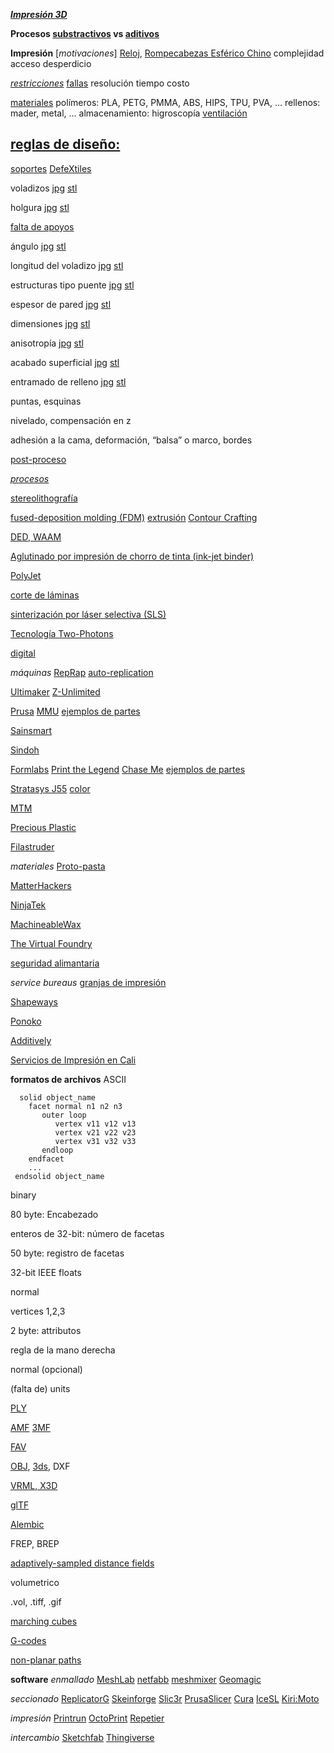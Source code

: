 ***[Impresión 3D](https://www.fablabcali.org/tecnologias-fablab/)***

**Procesos [substractivos](https://medium.com/cnc-life/history-of-cnc-machining-part-1-2a4b290d994d) vs [aditivos](http://www.cnn.com/2014/02/13/tech/innovation/the-night-i-invented-3d-printing-chuck-hall/)**

**Impresión**
[*motivaciones*] [Reloj](http://www.laimer.ch), [Rompecabezas Esférico Chino](https://fab.cba.mit.edu/classes/863.21/CBA/people/lingdong/site/06-3d-print.html)
complejidad
acceso
desperdicio

[*restricciones*](http://www.3dbenchy.com)
[fallas](http://academy.cba.mit.edu/classes/scanning_printing/fail.jpg)
resolución
tiempo
costo

[materiales](https://help.prusa3d.com/en/materials)
polímeros: PLA, PETG, PMMA, ABS, HIPS, TPU, PVA, …
rellenos: mader, metal, …
almacenamiento: higroscopía
[ventilación](http://academy.cba.mit.edu/classes/scanning_printing/emissions.pdf)

## [reglas de diseño:](http://academy.cba.mit.edu/classes/scanning_printing/designrules.jpg)

[soportes](https://n-e-r-v-o-u-s.com/projects/albums/kinematics-link/) [DefeXtiles](https://www.youtube.com/watch?v=gZ_p9o28m5I)

voladizos [jpg](http://academy.cba.mit.edu/classes/scanning_printing/Prusa/overhang.jpg) [stl](http.://academy.cba.mit.edu/classes/scanning_printing/overhang.stl)

holgura [jpg](http://academy.cba.mit.edu/classes/scanning_printing/Prusa/clearance.jpg) [stl](http://academy.cba.mit.edu/classes/scanning_printing/clearance.stl)

[falta de apoyos](https://news.mit.edu/2020/defextiles-leveraging-3d-printer-defect-to-create-quasi-textiles-1020)

ángulo [jpg](http://academy.cba.mit.edu/classes/scanning_printing/Prusa/angle.jpg) [stl](http://academy.cba.mit.edu/classes/scanning_printing/angle.stl)

longitud del voladizo [jpg](http://academy.cba.mit.edu/classes/scanning_printing/Prusa/free.jpg) [stl](http://academy.cba.mit.edu/classes/scanning_printing/free.stl)

estructuras tipo puente [jpg](http://academy.cba.mit.edu/classes/scanning_printing/Prusa/bridging.jpg) [stl](http://academy.cba.mit.edu/classes/scanning_printing/bridging.stl)

espesor de pared [jpg](http://academy.cba.mit.edu/classes/scanning_printing/Form3/thickness.jpg) [stl](http://academy.cba.mit.edu/classes/scanning_printing/thickness.stl)

dimensiones [jpg](http://academy.cba.mit.edu/classes/scanning_printing/Prusa/dimension.jpg) [stl](http://academy.cba.mit.edu/classes/scanning_printing/dimension.stl)

anisotropía [jpg](http://academy.cba.mit.edu/classes/scanning_printing/Prusa/anisotropy.jpg) [stl](http://academy.cba.mit.edu/classes/scanning_printing/anisotropy.stl)

acabado superficial [jpg](http://academy.cba.mit.edu/classes/scanning_printing/Prusa/finish.jpg) [stl](http://academy.cba.mit.edu/classes/scanning_printing/finish.stl)

entramado de relleno [jpg](http://academy.cba.mit.edu/classes/scanning_printing/Prusa/infill.jpg) [stl](http://academy.cba.mit.edu/classes/scanning_printing/infill.stl)

puntas, esquinas

nivelado, compensación en z

adhesión a la cama, deformación, “balsa” o marco, bordes

[post-proceso](http://www.smooth-on.com/Epoxy-Coatings-XTC/c1397_1429/index.html)

[*procesos*](http://www.shapeways.com/materials)

[stereolithografía](http://www.3dsystems.com/3d-printers)

[fused-deposition molding (FDM)](http://www.stratasys.com/3d-printers) [extrusión](http://www.emergingobjects.com/) [Contour Crafting](https://www.contourcrafting.com/)

[DED, WAAM](https://www.google.com/search?q=wire+additive)

[Aglutinado por impresión de chorro de tinta (ink-jet binder)](http://www.3dsystems.com/3d-printers/personal/overview)

[PolyJet](http://www.stratasys.com/polyjet-technology)

[corte de láminas](http://www.mcortechnologies.com/)

[sinterización por láser selectiva (SLS)](https://www.eos.info/systems_solutions/metal/systems_equipment)

[Tecnología Two-Photons](https://www.nanoscribe.com/en/)

[digital](http://cba.mit.edu/events/13.03.scifab/index.html)

*máquinas*
[RepRap](http://reprap.org/) [auto-replication](http://fab.cba.mit.edu/classes/865.18/replication/Jones.pdf)

[Ultimaker](https://ultimaker.com) [Z-Unlimited](http://www.rooiejoris.nl/3d-elephant-petition)

[Prusa](https://www.prusa3d.com) [MMU](https://shop.prusa3d.com/en/upgrades/183-original-prusa-i3-mk25smk3s-multi-material-2s-upgrade-kit-mmu2s.html) [ejemplos de partes](http://academy.cba.mit.edu/classes/scanning_printing/designrules.jpg)

[Sainsmart](https://www.sainsmart.com/collections/3d-printers)

[Sindoh](http://3dprinter.sindoh.com/)

[Formlabs](http://formlabs.com/) [Print the Legend](https://www.netflix.com/title/80005444) [Chase Me](https://formlabs.com/blog/chase-me-3d-printed-film) [ejemplos de partes](http://academy.cba.mit.edu/classes/scanning_printing/Form3/index.html)

[Stratasys J55](https://www.stratasys.com/3d-printers/j55) [color](http://academy.cba.mit.edu/classes/scanning_printing/J55/color.jpg)

[MTM](http://mtm.cba.mit.edu/)

[Precious Plastic](https://preciousplastic.com)

[Filastruder](https://www.filastruder.com)

*materiales*
[Proto-pasta](https://www.proto-pasta.com)

[MatterHackers](https://www.matterhackers.com)

[NinjaTek](https://ninjatek.com)

[MachineableWax](https://machinablewax.com/wax-filament/)

[The Virtual Foundry](https://www.thevirtualfoundry.com/)

[seguridad alimantaria](https://formlabs.com/blog/guide-to-food-safe-3d-printing)

*service bureaus*
[granjas de impresión](https://blog.prusaprinters.org/a-quick-look-to-our-printing-farm/)

[Shapeways](http://www.shapeways.com/)

[Ponoko](https://www.ponoko.com/)

[Additively](https://www.additively.com/en/)

[Servicios de Impresión en Cali](https://www.google.com/search?client=firefox-b-d&q=impresi%C3%B3n+3d+cali)

**formatos de archivos**
ASCII
```
  solid object_name
    facet normal n1 n2 n3
       outer loop
          vertex v11 v12 v13
          vertex v21 v22 v23
          vertex v31 v32 v33
       endloop
    endfacet
    ...
 endsolid object_name
```
binary

80 byte: Encabezado

enteros de 32-bit: número de facetas

50 byte: registro de facetas

32-bit IEEE floats

normal

vertices 1,2,3

2 byte: attributos

regla de la mano derecha

normal (opcional)

(falta de) units

[PLY](http://graphics.stanford.edu/data/3Dscanrep/)

[AMF](https://www.astm.org/Standards/ISOASTM52915.htm) [3MF](http://www.3mf.io/)

[FAV](https://www.fujixerox.com/eng/company/technology/communication/3d/fav.html)

[OBJ](http://usa.autodesk.com/alias/), [3ds](http://usa.autodesk.com/3ds-max/), DXF

[VRML, X3D](http://www.web3d.org/x3d-vrml-most-widely-used-3d-formats)

[glTF](https://www.khronos.org/gltf)

[Alembic](https://www.alembic.io)

FREP, BREP

[adaptively-sampled distance fields](http://cba.mit.edu/docs/theses/13.05.Keeter.pdf)

volumetrico

.vol, .tiff, .gif

[marching cubes](http://academy.cba.mit.edu/classes/scanning_printing/MarchingCubes.pdf)

[G-codes](https://reprap.org/wiki/G-code)

[non-planar paths](https://www.nonplanar.xyz/)

**software**
*enmallado*
[MeshLab](http://www.meshlab.net/) [netfabb](https://www.autodesk.com/products/netfabb/overview) [meshmixer](http://www.meshmixer.com/) [Geomagic](https://www.3dsystems.com/software)

*seccionado*
[ReplicatorG](http://replicat.org/) [Skeinforge](http://reprap.org/wiki/Skeinforge) [Slic3r](http://slic3r.org/) [PrusaSlicer](https://www.prusa3d.com/prusaslicer/) [Cura](http://software.ultimaker.com/) [IceSL](https://icesl.loria.fr) [Kiri:Moto](https://grid.space/kiri)

*impresión*
[Printrun](https://www.pronterface.com) [OctoPrint](https://octoprint.org) [Repetier](https://www.repetier.com)

*intercambio*
[Sketchfab](https://sketchfab.com/) [Thingiverse](https://www.thingiverse.com/)
